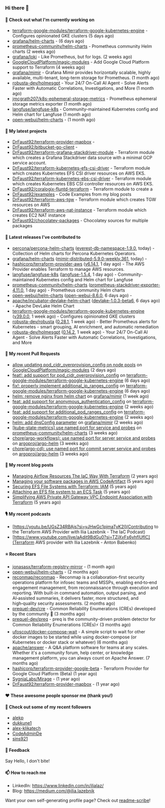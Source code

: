 ### Hi there 👋

#### 👷 Check out what I'm currently working on

- [terraform-google-modules/terraform-google-kubernetes-engine](https://github.com/terraform-google-modules/terraform-google-kubernetes-engine) - Configures opinionated GKE clusters (5 days ago)
- [grafana/helm-charts](https://github.com/grafana/helm-charts) -  (6 days ago)
- [prometheus-community/helm-charts](https://github.com/prometheus-community/helm-charts) - Prometheus community Helm charts (2 weeks ago)
- [grafana/loki](https://github.com/grafana/loki) - Like Prometheus, but for logs. (2 weeks ago)
- [GoogleCloudPlatform/magic-modules](https://github.com/GoogleCloudPlatform/magic-modules) - Add Google Cloud Platform support to Terraform (4 weeks ago)
- [grafana/mimir](https://github.com/grafana/mimir) - Grafana Mimir provides horizontally scalable, highly available, multi-tenant, long-term storage for Prometheus. (1 month ago)
- [robusta-dev/holmesgpt](https://github.com/robusta-dev/holmesgpt) - Your 24/7 On-Call AI Agent - Solve Alerts Faster with Automatic Correlations, Investigations, and More (1 month ago)
- [jmcgrath207/k8s-ephemeral-storage-metrics](https://github.com/jmcgrath207/k8s-ephemeral-storage-metrics) - Prometheus ephemeral storage metrics exporter (1 month ago)
- [langfuse/langfuse-k8s](https://github.com/langfuse/langfuse-k8s) - Community-maintained Kubernetes config and Helm chart for Langfuse (1 month ago)
- [open-webui/helm-charts](https://github.com/open-webui/helm-charts) -  (1 month ago)

#### 🌱 My latest projects

- [DrFaust92/terraform-provider-mapbox](https://github.com/DrFaust92/terraform-provider-mapbox) - 
- [DrFaust92/bitbucket-go-client](https://github.com/DrFaust92/bitbucket-go-client) - 
- [DrFaust92/terraform-grafana-stackdriver-module](https://github.com/DrFaust92/terraform-grafana-stackdriver-module) - Terraform module which creates a Grafana Stackdriver data source with a minimal GCP service account.
- [DrFaust92/terraform-kubernetes-efs-csi-driver](https://github.com/DrFaust92/terraform-kubernetes-efs-csi-driver) - Terraform module which creates Kubernetes EFS CSI driver resources on AWS EKS.
- [DrFaust92/terraform-kubernetes-ebs-csi-driver](https://github.com/DrFaust92/terraform-kubernetes-ebs-csi-driver) - Terraform module which creates Kubernetes EBS CSI controller resources on AWS EKS.
- [DrFaust92/coralogix-fluntd-terraform](https://github.com/DrFaust92/coralogix-fluntd-terraform) - Terraform module to create a 
- [DrFaust92/examples](https://github.com/DrFaust92/examples) - Code Examples from my blog posts
- [DrFaust92/terraform-aws-tgw](https://github.com/DrFaust92/terraform-aws-tgw) - Terraform module which creates TGW resources on AWS
- [DrFaust92/terraform-aws-nat-instance](https://github.com/DrFaust92/terraform-aws-nat-instance) - Terraform module which creates EC2 NAT instance
- [DrFaust92/chocolatey-packages](https://github.com/DrFaust92/chocolatey-packages) - Chocolatey sources for multiple packages

#### 🔭 Latest releases I've contributed to

- [percona/percona-helm-charts](https://github.com/percona/percona-helm-charts) ([everest-db-namespace-1.9.0](https://github.com/percona/percona-helm-charts/releases/tag/everest-db-namespace-1.9.0), today) - Collection of Helm charts for Percona Kubernetes Operators.
- [grafana/helm-charts](https://github.com/grafana/helm-charts) ([mimir-distributed-5.9.0-weekly.361](https://github.com/grafana/helm-charts/releases/tag/mimir-distributed-5.9.0-weekly.361), today) - 
- [hashicorp/terraform-provider-aws](https://github.com/hashicorp/terraform-provider-aws) ([v6.14.1](https://github.com/hashicorp/terraform-provider-aws/releases/tag/v6.14.1), 1 day ago) - The AWS Provider enables Terraform to manage AWS resources.
- [langfuse/langfuse-k8s](https://github.com/langfuse/langfuse-k8s) ([langfuse-1.5.4](https://github.com/langfuse/langfuse-k8s/releases/tag/langfuse-1.5.4), 1 day ago) - Community-maintained Kubernetes config and Helm chart for Langfuse
- [prometheus-community/helm-charts](https://github.com/prometheus-community/helm-charts) ([prometheus-stackdriver-exporter-4.11.0](https://github.com/prometheus-community/helm-charts/releases/tag/prometheus-stackdriver-exporter-4.11.0), 1 day ago) - Prometheus community Helm charts
- [open-webui/helm-charts](https://github.com/open-webui/helm-charts) ([open-webui-8.6.0](https://github.com/open-webui/helm-charts/releases/tag/open-webui-8.6.0), 6 days ago) - 
- [apache/incubator-devlake-helm-chart](https://github.com/apache/incubator-devlake-helm-chart) ([devlake-1.0.3-beta6](https://github.com/apache/incubator-devlake-helm-chart/releases/tag/devlake-1.0.3-beta6), 6 days ago) - Apache DevLake Helm Chart
- [terraform-google-modules/terraform-google-kubernetes-engine](https://github.com/terraform-google-modules/terraform-google-kubernetes-engine) ([v39.0.0](https://github.com/terraform-google-modules/terraform-google-kubernetes-engine/releases/tag/v39.0.0), 1 week ago) - Configures opinionated GKE clusters
- [robusta-dev/robusta](https://github.com/robusta-dev/robusta) ([0.28.1](https://github.com/robusta-dev/robusta/releases/tag/0.28.1), 1 week ago) - Better Prometheus alerts for Kubernetes - smart grouping, AI enrichment, and automatic remediation
- [robusta-dev/holmesgpt](https://github.com/robusta-dev/holmesgpt) ([0.14.2](https://github.com/robusta-dev/holmesgpt/releases/tag/0.14.2), 1 week ago) - Your 24/7 On-Call AI Agent - Solve Alerts Faster with Automatic Correlations, Investigations, and More

#### 🔨 My recent Pull Requests

- [allow updating pod_cidr_overprovision_config on node pools](https://github.com/GoogleCloudPlatform/magic-modules/pull/15197) on [GoogleCloudPlatform/magic-modules](https://github.com/GoogleCloudPlatform/magic-modules) (2 days ago)
- [feat!: add support for pod_cidr_overprovision_config](https://github.com/terraform-google-modules/terraform-google-kubernetes-engine/pull/2452) on [terraform-google-modules/terraform-google-kubernetes-engine](https://github.com/terraform-google-modules/terraform-google-kubernetes-engine) (6 days ago)
- [fix!: properly implement additional_ip_ranges_config](https://github.com/terraform-google-modules/terraform-google-kubernetes-engine/pull/2451) on [terraform-google-modules/terraform-google-kubernetes-engine](https://github.com/terraform-google-modules/terraform-google-kubernetes-engine) (6 days ago)
- [helm: remove nginx from helm chart](https://github.com/grafana/mimir/pull/12702) on [grafana/mimir](https://github.com/grafana/mimir) (1 week ago)
- [feat: add support for anonymous_authentication_config](https://github.com/terraform-google-modules/terraform-google-kubernetes-engine/pull/2436) on [terraform-google-modules/terraform-google-kubernetes-engine](https://github.com/terraform-google-modules/terraform-google-kubernetes-engine) (2 weeks ago)
- [feat: add support for additional_pod_ranges_config](https://github.com/terraform-google-modules/terraform-google-kubernetes-engine/pull/2435) on [terraform-google-modules/terraform-google-kubernetes-engine](https://github.com/terraform-google-modules/terraform-google-kubernetes-engine) (2 weeks ago)
- [helm: add dnsConfig parameter](https://github.com/grafana/mimir/pull/12618) on [grafana/mimir](https://github.com/grafana/mimir) (2 weeks ago)
- [[kube-state-metrics] use named port for service and probes](https://github.com/prometheus-community/helm-charts/pull/6098) on [prometheus-community/helm-charts](https://github.com/prometheus-community/helm-charts) (3 weeks ago)
- [chore(argo-workflows): use named port for server service and probes](https://github.com/argoproj/argo-helm/pull/3459) on [argoproj/argo-helm](https://github.com/argoproj/argo-helm) (3 weeks ago)
- [chore(argo-cd): use named port for commit server service and probes](https://github.com/argoproj/argo-helm/pull/3456) on [argoproj/argo-helm](https://github.com/argoproj/argo-helm) (3 weeks ago)

#### 📜 My recent blog posts

- [Managing Airflow Resources The IaC Way With Terraform](https://engineering.placer.ai/managing-airflow-resources-the-iac-way-with-terraform-ea5b8db573ad?source=rss-cac402f06fa8------2) (2 years ago)
- [Managing your software packages in AWS CodeArtifact](https://medium.com/@ilia.lazebnik/managing-your-software-packages-in-aws-codeartifact-12d00053e243?source=rss-cac402f06fa8------2) (5 years ago)
- [Securing EFS File Systems with Terraform: IAM](https://medium.com/@ilia.lazebnik/securing-efs-file-systems-with-terraform-iam-d2a066c198ab?source=rss-cac402f06fa8------2) (5 years ago)
- [Attaching an EFS file system to an ECS Task](https://medium.com/@ilia.lazebnik/attaching-an-efs-file-system-to-an-ecs-task-7bd15b76a6ef?source=rss-cac402f06fa8------2) (5 years ago)
- [Simplifying AWS Private API Gateway VPC Endpoint Association with Terraform](https://medium.com/@ilia.lazebnik/simplifying-aws-private-api-gateway-vpc-endpoint-association-with-terraform-b379a247afbf?source=rss-cac402f06fa8------2) (5 years ago)

#### 🎙️ My recent podcasts
- [https://youtu.be/UGsZ34RBAjs?si=yJHwGc1pjmaTyK2l](Contributing to the Terraform AWS Provider with Ilia Lazebnik - The IaC Podcast)
- [https://www.youtube.com/live/aAdit9BdGu0?si=TZiXvFs6vhfIUfIC](Terraform AWS provider with Ilia Lazebnik - Anton Babenko)

#### ⭐ Recent Stars

- [jonasasx/terraform-registry-mirror](https://github.com/jonasasx/terraform-registry-mirror) -  (1 month ago)
- [open-webui/helm-charts](https://github.com/open-webui/helm-charts) -  (2 months ago)
- [reconmap/reconmap](https://github.com/reconmap/reconmap) - Reconmap is a collaboration-first security operations platform for infosec teams and MSSPs, enabling end‑to‑end engagement management, from reconnaissance through execution and reporting. With built-in command automation, output parsing, and AI‑assisted summaries, it delivers faster, more structured, and high‑quality security assessments. (2 months ago)
- [prequel-dev/cre](https://github.com/prequel-dev/cre) - Common Reliability Enumerations (CREs) developed by the community 📖 (3 months ago)
- [prequel-dev/preq](https://github.com/prequel-dev/preq) - preq is the community-driven problem detector for Common Reliability Enumerations (CREs)⚡️ (3 months ago)
- [ufoscout/docker-compose-wait](https://github.com/ufoscout/docker-compose-wait) - A simple script to wait for other docker images to be started while using docker-compose (or Kubernetes or docker stack or whatever) (6 months ago)
- [apache/answer](https://github.com/apache/answer) - A Q&amp;A platform software for teams at any scales. Whether it&#39;s a community forum, help center, or knowledge management platform, you can always count on Apache Answer. (7 months ago)
- [hashicorp/terraform-provider-google-beta](https://github.com/hashicorp/terraform-provider-google-beta) - Terraform Provider for Google Cloud Platform (Beta) (1 year ago)
- [SygniaLabs/Mirage](https://github.com/SygniaLabs/Mirage) -  (1 year ago)
- [DrFaust92/terraform-provider-mapbox](https://github.com/DrFaust92/terraform-provider-mapbox) -  (1 year ago)

#### ❤️ These awesome people sponsor me (thank you!)


#### 👯 Check out some of my recent followers

- [alekp](https://github.com/alekp)
- [dukkune1](https://github.com/dukkune1)
- [alex-klikatech](https://github.com/alex-klikatech)
- [CodeAdminDe](https://github.com/CodeAdminDe)
- [sins921](https://github.com/sins921)

#### 💬 Feedback

Say Hello, I don't bite!

#### 📫 How to reach me

- LinkedIn: https://www.linkedin.com/in/ilialaz/
- Blog: https://medium.com/@ilia.lazebnik

Want your own self-generating profile page? Check out [readme-scribe](https://github.com/muesli/readme-scribe)!


